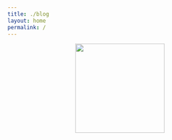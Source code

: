 ```yaml
---
title: ./blog
layout: home
permalink: /
---
```


<center>
<img src="https://www.publicdomainpictures.net/pictures/310000/nahled/sloth-drawing-1567174073bv6.jpg" height="200em" width="auto">
</center>
